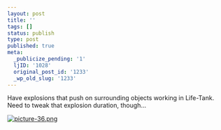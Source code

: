 ```yaml
---
layout: post
title: ''
tags: []
status: publish
type: post
published: true
meta:
  _publicize_pending: '1'
  ljID: '1028'
  original_post_id: '1233'
  _wp_old_slug: '1233'
---
```

Have explosions that push on surrounding objects working in Life-Tank.  Need to tweak that explosion duration, though...

<a href='http://jay.mcgavren.com/blog/wp-content/uploads/2009/07/picture-36.png' title='picture-36.png'><img src='http://jay.mcgavren.com/blog/wp-content/uploads/2009/07/picture-36.thumbnail.png' alt='picture-36.png' /></a>

